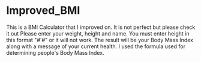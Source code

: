 # Improved_BMI
This is a BMI Calculator that I improved on. It is not perfect but please check it out Please enter your weight, height and name. You must enter height in this format "#'#" or it will not work. The result will be your Body Mass Index along with a message of your current health. I used the formula used for determining people's Body Mass Index.

